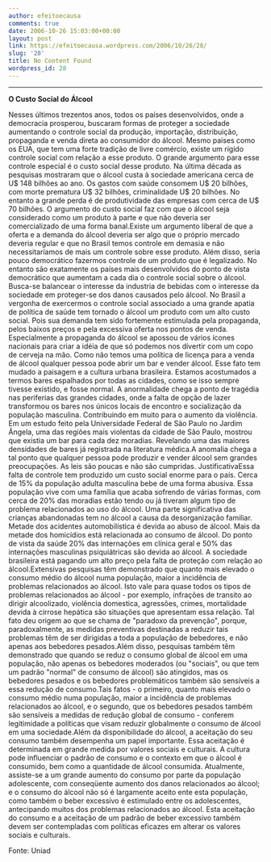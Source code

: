 ```yaml
---
author: efeitoecausa
comments: true
date: 2006-10-26 15:03:00+00:00
layout: post
link: https://efeitoecausa.wordpress.com/2006/10/26/28/
slug: '28'
title: No Content Found
wordpress_id: 28
---
```


>

****

**O Custo Social do Álcool**

Nesses últimos trezentos anos, todos os países desenvolvidos, onde a democracia prosperou, buscaram formas de proteger a sociedade aumentando o controle social da produção, importação, distribuição, propaganda e venda direta ao consumidor do álcool. Mesmo países como os EUA, que tem uma forte tradição de livre comércio, existe um rígido controle social com relação a esse produto. O grande argumento para esse controle especial é o custo social desse produto. Na última década as pesquisas mostraram que o álcool custa à sociedade americana cerca de U$ 148 bilhões ao ano. Os gastos com saúde consomem U$ 20 bilhões, com morte prematura U$ 32 bilhões, criminalidade U$ 20 bilhões. No entanto a grande perda é de produtividade das empresas com cerca de U$ 70 bilhões. O argumento do custo social faz com que o álcool seja considerado como um produto à parte e que não deveria ser comercializado de uma forma banal.Existe um argumento liberal de que a oferta e a demanda do álcool deveria ser algo que o próprio mercado deveria regular e que no Brasil temos controle em demasia e não necessitaríamos de mais um controle sobre esse produto. Além disso, seria pouco democrático fazermos controle de um produto que é legalizado. No entanto são exatamente os países mais desenvolvidos do ponto de vista democrático que aumentam a cada dia o controle social sobre o álcool. Busca-se balancear o interesse da industria de bebidas com o interesse da sociedade em proteger-se dos danos causados pelo álcool. No Brasil a vergonha de exercermos o controle social associado a uma grande apatia de política de saúde tem tornado o álcool um produto com um alto custo social. Pois sua demanda tem sido fortemente estimulada pela propaganda, pelos baixos preços e pela excessiva oferta nos pontos de venda. Especialmente a propaganda do álcool se apossou de vários ícones nacionais para criar a idéia de que só podemos nos divertir com um copo de cerveja na mão. Como não temos uma política de licença para a venda de álcool qualquer pessoa pode abrir um bar e vender álcool. Esse fato tem mudado a paisagem e a cultura urbana brasileira. Estamos acostumados a termos bares espalhados por todas as cidades, como se isso sempre tivesse existido, e fosse normal. A anormalidade chega a ponto de tragédia nas periferias das grandes cidades, onde a falta de opção de lazer transformou os bares nos únicos locais de encontro e socialização da população masculina. Contribuindo em muito para o aumento da violência. Em um estudo feito pela Universidade Federal de São Paulo no Jardim Ângela, uma das regiões mais violentas da cidade de São Paulo, mostrou que existia um bar para cada dez moradias. Revelando uma das maiores densidades de bares já registrada na literatura médica.A anomalia chega a tal ponto que qualquer pessoa pode produzir e vender álcool sem grandes preocupações. As leis são poucas e não são cumpridas. JustificativaEssa falta de controle tem produzido um custo social enorme para o país. Cerca de 15% da população adulta masculina bebe de uma forma abusiva. Essa população vive com uma família que acaba sofrendo de várias formas, com cerca de 20% das moradias estão tendo ou já tiveram algum tipo de problema relacionados ao uso do álcool. Uma parte significativa das crianças abandonadas tem no álcool a causa da desorganização familiar. Metade dos acidentes automobilística é devida ao abuso de álcool. Mais da metade dos homicídios está relacionada ao consumo de álcool. Do ponto de vista da saúde 20% das internações em clínica geral e 50% das internações masculinas psiquiátricas são devida ao álcool. A sociedade brasileira está pagando um alto preço pela falta de proteção com relação ao álcool.Extensivas pesquisas têm demonstrado que quanto mais elevado o consumo médio do álcool numa população, maior a incidência de problemas relacionados ao álcool. Isto vale para quase todos os tipos de problemas relacionados ao álcool - por exemplo, infrações de transito ao dirigir alcoolizado, violência domestica, agressões, crimes, mortalidade devida à cirrose hepática são situações que apresentam essa relação. Tal fato deu origem ao que se chama de "paradoxo da prevenção", porque, paradoxalmente, as medidas preventivas destinadas a reduzir tais problemas têm de ser dirigidas a toda a população de bebedores, e não apenas aos bebedores pesados.Além disso, pesquisas também têm demonstrado que quando se reduz o consumo global de álcool em uma população, não apenas os bebedores moderados (ou "sociais", ou que tem um padrão "normal" de consumo de álcool) são atingidos, mas os bebedores pesados e os bebedores problemáticos também são sensíveis a essa redução de consumo.Tais fatos - o primeiro, quanto mais elevado o consumo médio numa população, maior a incidência de problemas relacionados ao álcool, e o segundo, que os bebedores pesados também são sensíveis a medidas de redução global de consumo - conferem legitimidade a políticas que visam reduzir globalmente o consumo de álcool em uma sociedade.Além da disponibilidade do álcool, a aceitação do seu consumo também desempenha um papel importante. Essa aceitação é determinada em grande medida por valores sociais e culturais. A cultura pode influenciar o padrão de consumo e o contexto em que o álcool é consumido, bem como a quantidade de álcool consumida. Atualmente, assiste-se a um grande aumento do consumo por parte da população adolescente, com conseqüente aumento dos danos relacionados ao álcool; e o consumo do álcool não só é largamente aceito ente esta população, como também o beber excessivo é estimulado entre os adolescentes, antecipando muitos dos problemas relacionados ao álcool. Esta aceitação do consumo e a aceitação de um padrão de beber excessivo também devem ser contempladas com políticas eficazes em alterar os valores sociais e culturais.

Fonte: Uniad
